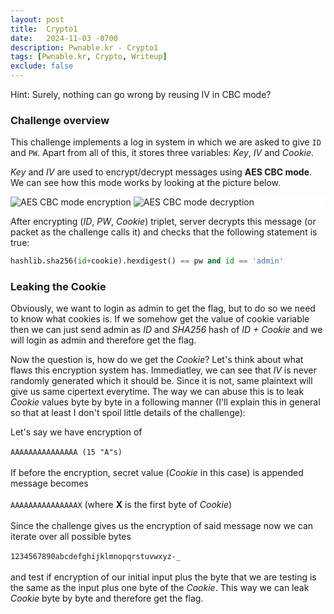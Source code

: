 ```yaml
---
layout: post
title:  Crypto1
date:   2024-11-03 -0700
description: Pwnable.kr - Crypto1
tags: [Pwnable.kr, Crypto, Writeup]
exclude: false
---
```


<div class="spoiler-container">
  <div>Hint:&nbsp;<span class="spoiler-text">Surely, nothing can go wrong by reusing IV in CBC mode?</span></div>
</div>

### Challenge overview

This challenge implements a log in system in which we are asked to give `ID` and `PW`. Apart from all of this, it stores three variables: *Key*, *IV* and *Cookie*.

*Key* and *IV* are used to encrypt/decrypt messages using **AES CBC mode**. We can see how this mode works by looking at the picture below.

<div style="background-color: white;">
<img src="https://upload.wikimedia.org/wikipedia/commons/thumb/8/80/CBC_encryption.svg/2560px-CBC_encryption.svg.png" alt="AES CBC mode encryption" title="AES CBC mode encryption">
<img src="https://upload.wikimedia.org/wikipedia/commons/thumb/2/2a/CBC_decryption.svg/2560px-CBC_decryption.svg.png" alt="AES CBC mode decryption" title="AES CBC mode decryption">
</div>

After encrypting (*ID*, *PW*, *Cookie*) triplet, server decrypts this message (or packet as the challenge calls it) and checks that the following statement is true:

```python
hashlib.sha256(id+cookie).hexdigest() == pw and id == 'admin'
```

### Leaking the Cookie

Obviously, we want to login as admin to get the flag, but to do so we need to know what cookies is. If we somehow get the value of cookie variable then we can just send admin as *ID* and *SHA256* hash of *ID + Cookie* and we will login as admin and therefore get the flag.

Now the question is, how do we get the *Cookie*? Let's think about what flaws this encryption system has. Immediatley, we can see that *IV* is never randomly generated which it should be. Since it is not, same plaintext will give us same cipertext everytime. The way we can abuse this is to leak *Cookie* values byte by byte in a following manner (I'll explain this in general so that at least I don't spoil little details of the challenge):

Let's say we have encryption of \
\
`AAAAAAAAAAAAAAA (15 "A"s)` \
\
If before the encryption, secret value (*Cookie* in this case) is appended message becomes \
\
`AAAAAAAAAAAAAAAX` (where **X** is the first byte of *Cookie*) \
\
Since the challenge gives us the encryption of said message now we can iterate over all possible bytes \
\
`1234567890abcdefghijklmnopqrstuvwxyz-_` \
\
and test if encryption of our initial input plus the byte that we are testing is the same as the input plus one byte of the *Cookie*. This way we can leak *Cookie* byte by byte and therefore get the flag.
